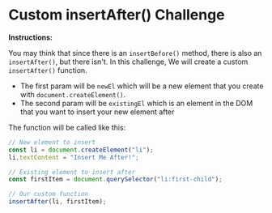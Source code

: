# Custom insertAfter() Challenge

**Instructions:**

You may think that since there is an `insertBefore()` method, there is also an `insertAfter()`, but there isn't. In this challenge, We will create a custom `insertAfter()` function.

- The first param will be `newEl` which will be a new element that you create with `document.createElement()`.
- The second param will be `existingEl` which is an element in the DOM that you want to insert your new element after

The function will be called like this:

```javascript
// New element to insert
const li = document.createElement("li");
li.textContent = "Insert Me After!";

// Existing element to insert after
const firstItem = document.querySelector("li:first-child");

// Our custom function
insertAfter(li, firstItem);
```
